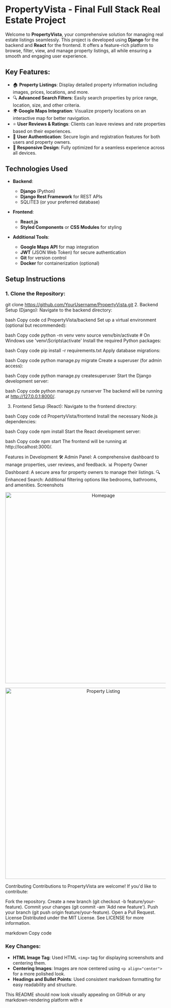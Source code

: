 

# **PropertyVista** - Final Full Stack Real Estate Project

Welcome to **PropertyVista**, your comprehensive solution for managing real estate listings seamlessly. This project is developed using **Django** for the backend and **React** for the frontend. It offers a feature-rich platform to browse, filter, view, and manage property listings, all while ensuring a smooth and engaging user experience.

## **Key Features:**

- 🏠 **Property Listings**: Display detailed property information including images, prices, locations, and more.
- 🔍 **Advanced Search Filters**: Easily search properties by price range, location, size, and other criteria.
- 🌍 **Google Maps Integration**: Visualize property locations on an interactive map for better navigation.
- ⭐ **User Reviews & Ratings**: Clients can leave reviews and rate properties based on their experiences.
- 🔐 **User Authentication**: Secure login and registration features for both users and property owners.
- 📱 **Responsive Design**: Fully optimized for a seamless experience across all devices.

## **Technologies Used**

- **Backend**: 
  - **Django** (Python)
  - **Django Rest Framework** for REST APIs
  - SQLITE3 (or your preferred database)

- **Frontend**: 
  - **React.js**
  - **Styled Components** or **CSS Modules** for styling

- **Additional Tools**:
  - **Google Maps API** for map integration
  - **JWT** (JSON Web Token) for secure authentication
  - **Git** for version control
  - **Docker** for containerization (optional)

## **Setup Instructions**

### 1. Clone the Repository:

git clone https://github.com/YourUsername/PropertyVista.git
2. Backend Setup (Django):
Navigate to the backend directory:

bash
Copy code
cd PropertyVista/backend
Set up a virtual environment (optional but recommended):

bash
Copy code
python -m venv venv
source venv/bin/activate  # On Windows use 'venv\Scripts\activate'
Install the required Python packages:

bash
Copy code
pip install -r requirements.txt
Apply database migrations:

bash
Copy code
python manage.py migrate
Create a superuser (for admin access):

bash
Copy code
python manage.py createsuperuser
Start the Django development server:

bash
Copy code
python manage.py runserver
The backend will be running at http://127.0.0.1:8000/.

3. Frontend Setup (React):
Navigate to the frontend directory:

bash
Copy code
cd PropertyVista/frontend
Install the necessary Node.js dependencies:

bash
Copy code
npm install
Start the React development server:

bash
Copy code
npm start
The frontend will be running at http://localhost:3000/.

Features in Development
🛠️ Admin Panel: A comprehensive dashboard to manage properties, user reviews, and feedback.
📊 Property Owner Dashboard: A secure area for property owners to manage their listings.
🔍 Enhanced Search: Additional filtering options like bedrooms, bathrooms, and amenities.
Screenshots
<p align="center"> <img src="./assets/images/homepage.jpg" alt="Homepage" width="600"/> </p> <p align="center"> <img src="./assets/images/listing.jpg" alt="Property Listing" width="600"/> </p>
Contributing
Contributions to PropertyVista are welcome! If you'd like to contribute:

Fork the repository.
Create a new branch (git checkout -b feature/your-feature).
Commit your changes (git commit -am 'Add new feature').
Push your branch (git push origin feature/your-feature).
Open a Pull Request.
License
Distributed under the MIT License. See LICENSE for more information.

markdown
Copy code

### Key Changes:
- **HTML Image Tag**: Used HTML `<img>` tag for displaying screenshots and centering them.
- **Centering Images**: Images are now centered using `<p align="center">` for a more polished look.
- **Headings and Bullet Points**: Used consistent markdown formatting for easy readability and structure.

This README should now look visually appealing on GitHub or any markdown-rendering platform with e
